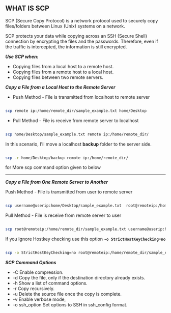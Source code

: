 ## WHAT IS SCP

SCP (Secure Copy Protocol) is a network protocol used to securely copy files/folders between Linux (Unix) systems on a network. 

SCP protects your data while copying across an SSH (Secure Shell) connection by encrypting the files and the passwords. 
Therefore, even if the traffic is intercepted, the information is still encrypted.


_**Use SCP when:**_


 * Copying files from a local host to a remote host.
 * Copying files from a remote host to a local host.
 * Copying files between two remote servers.


_**Copy a File from a Local Host to the Remote Server**_

* Push Method - File is transmitted from localhost to remote server 

```bash 

scp remote ip:/home/remote_dir/sample_example.txt home/Desktop

```

* Pull Method - File is receive from remote server to localhost

```bash

scp home/Desktop/sample_example.txt remote ip:/home/remote_dir/

```
In this scenario, I'll move a localhost **backup** folder to the server side.

```bash

scp -r home/Desktop/backup remote ip:/home/remote_dir/

```

for More scp command option given to below

---

_**Copy a File from One Remote Server to Another**_


Push Method - File is transmitted from user to remote server 
 
```bash

scp username@userip:home/Desktop/sample_example.txt  root@remoteip:/home/remote_dir/

```

Pull Method - File is receive from remote server to user
 

```bash

scp root@remoteip:/home/remote_dir/sample_example.txt username@userip:home/Desktop/

```

If you Ignore Hostkey checking use this option **`-o StrictHostKeyChecking=no`**

```bash

scp -o StrictHostKeyChecking=no root@remoteip:/home/remote_dir/sample_example.txt username@userip:home/Desktop/

```

_**SCP Command Options**_

* -C	Enable compression.
* -d	Copy the file, only if the destination directory already exists.
* -h	Show a list of command options.
* -r	Copy recursively.
* -u	Delete the source file once the copy is complete.
* -v	Enable verbose mode,
* -o ssh_option	Set options to SSH in ssh_config format.



